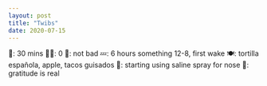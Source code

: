 ```yaml
---
layout: post
title: "Twibs"
date: 2020-07-15
---
```


📖: 30 mins
🧘‍♂️: 0
📱: not bad
💤: 6 hours something 12-8, first wake
🍽: tortilla española, apple, tacos guisados
🏥: starting using saline spray for nose
💜: gratitude is real